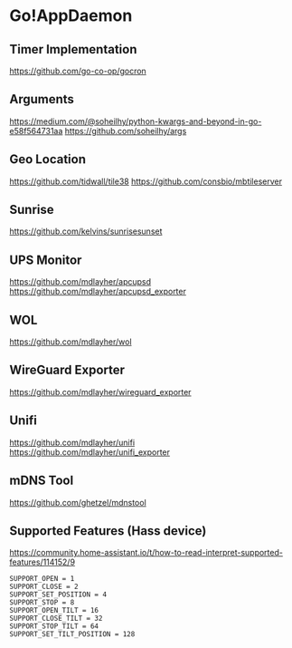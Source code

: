 # Go!AppDaemon

## Timer Implementation
https://github.com/go-co-op/gocron

## Arguments
https://medium.com/@soheilhy/python-kwargs-and-beyond-in-go-e58f564731aa
https://github.com/soheilhy/args

## Geo Location
https://github.com/tidwall/tile38
https://github.com/consbio/mbtileserver

## Sunrise
https://github.com/kelvins/sunrisesunset

## UPS Monitor
https://github.com/mdlayher/apcupsd
https://github.com/mdlayher/apcupsd_exporter

## WOL
https://github.com/mdlayher/wol

## WireGuard Exporter
https://github.com/mdlayher/wireguard_exporter

## Unifi
https://github.com/mdlayher/unifi
https://github.com/mdlayher/unifi_exporter

## mDNS Tool
https://github.com/ghetzel/mdnstool

## Supported Features (Hass device)
https://community.home-assistant.io/t/how-to-read-interpret-supported-features/114152/9
```
SUPPORT_OPEN = 1
SUPPORT_CLOSE = 2
SUPPORT_SET_POSITION = 4
SUPPORT_STOP = 8
SUPPORT_OPEN_TILT = 16
SUPPORT_CLOSE_TILT = 32
SUPPORT_STOP_TILT = 64
SUPPORT_SET_TILT_POSITION = 128
```
